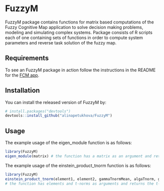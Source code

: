 # FuzzyM

<!-- badges: start -->
<!-- badges: end -->

FuzzyM package contains functions for matrix based computations of the
Fuzzy Cognitive Map application to solve decision making problems,
modeling and simulating complex systems. Package consists of R scripts
each of one containing sets of functions in order to compute system
parameters and reverse task solution of the fuzzy map.

## Requirements

To see an FuzzyM package in action follow the instructions in the README
for the [FCM app](https://github.com/alinapetukhova/FCM.git).

## Installation

You can install the released version of FuzzyM by:

``` r
# install.packages("devtools")
devtools::install_github("alinapetukhova/FuzzyM")
```

## Usage

The example usage of the eigen_module function is as follows:

``` r
library(FuzzyM)
eigen_module(matrix) # the function has a matrix as an argument and returns an eigen module of the matrix
```
The example usage of the einstein_product_tnorm function is as follows:

``` r
library(FuzzyM)
einstein_product_tnorm(element1, element2, gammaTnormMean, algaTnorm, gammaTnorm, piTnorm) 
# the function has elements and t-norms as arguments and returns the t-norm based on Einstein product

